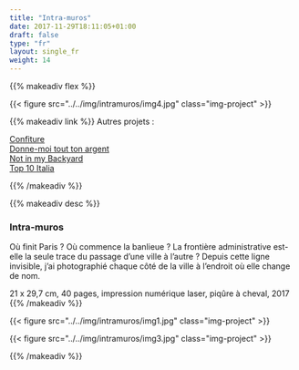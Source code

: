 ```yaml
---
title: "Intra-muros"
date: 2017-11-29T18:11:05+01:00
draft: false
type: "fr"
layout: single_fr
weight: 14
---
```


{{% makeadiv flex %}}

{{< figure src="../../img/intramuros/img4.jpg" class="img-project" >}}

{{% makeadiv link %}}
Autres projets :

[Confiture](http://www.carolinesorin.com/projects_fr/confiture)  
[Donne-moi tout ton argent](http://www.carolinesorin.com/projects_fr/argent)  
[Not in my Backyard](http://www.carolinesorin.com/projects_fr/backyard)  
[Top 10 Italia](http://www.carolinesorin.com/projects_fr/italia)  

{{% /makeadiv %}}

{{% makeadiv desc %}}
### Intra-muros

Où finit Paris ? Où commence la banlieue ? La frontière administrative est-elle la seule trace du passage d’une ville à l’autre ? Depuis cette ligne invisible, j’ai photographié chaque côté de la ville à l’endroit où elle change de nom.

21 x 29,7 cm, 40 pages, impression numérique laser, piqûre à cheval, 2017
{{% /makeadiv %}}

{{< figure src="../../img/intramuros/img1.jpg" class="img-project" >}}

{{< figure src="../../img/intramuros/img3.jpg" class="img-project" >}}

{{% /makeadiv %}}